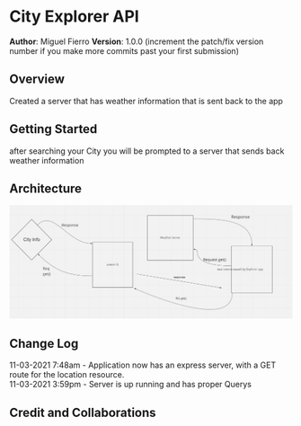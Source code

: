 # City Explorer API

**Author**: Miguel Fierro
**Version**: 1.0.0 (increment the patch/fix version number if you make more commits past your first submission)

## Overview
<!-- Provide a high level overview of what this application is and why you are building it, beyond the fact that it's an assignment for this class. (i.e. What's your problem domain?) --> Created a server that has weather information that is sent back to the app

## Getting Started
<!-- What are the steps that a user must take in order to build this app on their own machine and get it running? -->
after searching your City you will be prompted to a server that sends back weather information

## Architecture
<!-- Provide a detailed description of the application design. What technologies (languages, libraries, etc) you're using, and any other relevant design information. -->
![Flow map of server requests](data/assets/server-request-map.jpg)

## Change Log
<!-- Use this area to document the iterative changes made to your application as each feature is successfully implemented. Use time stamps. Here's an example: -->

11-03-2021 7:48am - Application now has an express server, with a GET route for the location resource. <br>
11-03-2021 3:59pm - Server is up running and has proper Querys

## Credit and Collaborations
<!-- Give credit (and a link) to other people or resources that helped you build this application. -->
